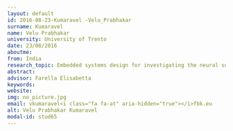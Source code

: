 ```yaml
---
layout: default 
id: 2016-08-23-Kumaravel -Velu_Prabhakar
surname: Kumaravel 
name: Velu Prabhakar
university: University of Trento
date: 23/08/2016
aboutme: 
from: India
research_topic: Embedded systems design for investigating the neural substrates of core perceptual and cognitive function
abstract: 
advisor: Farella Elisabetta
keywords: 
website: 
img: no_picture.jpg
email: vkumaravel<i class="fa fa-at" aria-hidden="true"></i>fbk.eu
alt: Velu Prabhakar Kumaravel 
modal-id: stud65
---
```

